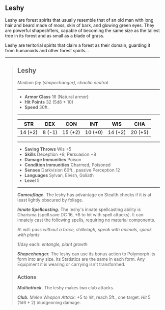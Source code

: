 ## Leshy
Leshy are forest spirits that usually resemble that of an old man with long hair and beard made of moss, skin of bark, and glowing green eyes. They are powerful shapeshfters, capable of becoming the same size as the tallest tree in its forest and as small as a blade of grass.

Leshy are teritorial spirits that claim a forest as their domain, guarding it from humanoids and other forest spirits...


___
> ## Leshy
>*Medium fey (shapechanger), chaotic neutral*
> ___
> - **Armor Class** 16 (Natural armor)
> - **Hit Points** 32 (5d8 + 10)
> - **Speed** 30ft.
>___
>|   STR   |   DEX   |   CON   |   INT   |   WIS   |   CHA   |
>|:-------:|:-------:|:-------:|:-------:|:-------:|:-------:|
>| 14 (+2) |  8 (-1) | 15 (+2) | 10 (+0) | 14 (+2) | 20 (+5) |
>___
> - **Saving Throws** Wis +5
> - **Skills** Deception +8, Persuasion +8
> - **Damage Immunities** Poison
> - **Condition Immunities** Charmed, Poisoned
> - **Senses** Darkvision 60ft., passive Perception 12
> - **Languages** Sylvan, Elvish, Goliath
> - **Level** 5
> ___
> ***Camouflage.*** The leshy has advantage on Stealth checks if it is at least lightly obscured by foliage.
>
> ***Innate Spellcasting.***
> The leshy's innate spellcasting ability is Charisma (spell save DC 16, +8 to hit with spell attacks). It can innately cast the following spells, requiring no material components.
>
> At will: *pass without a trace, shillelagh, speak with animals, speak with plants*
>
> 1/day each: *entangle, plant growth*
>
> ***Shapechanger.***
> The leshy can use its bonus action to Polymorph its form into any size. Its Statistics are the same in each form. Any Equipment it is wearing or carrying isn't transformed. 
>
>
> ### Actions
> ***Multiattack.*** The leshy makes two club attacks.
>
> ***Club.*** *Melee Weapon Attack:* +5 to hit, reach 5ft., one target. *Hit* 5 (1d6 + 2) bludgeoning damage. 
>
